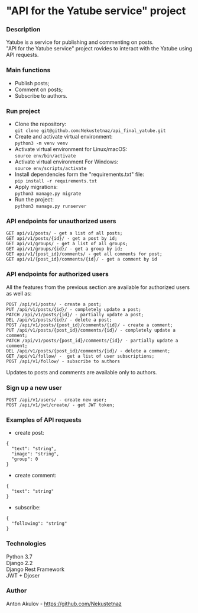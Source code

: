 # "API for the Yatube service" project
### Description
Yatube is a service for publishing and commenting on posts.<br>
"API for the Yatube service" project rovides to interact with the Yatube using API requests.
### Main functions
- Publish posts;
- Comment on posts;
- Subscribe to authors.
### Run project
- Clone the repository:<br>
```git clone git@github.com:Nekustetnaz/api_final_yatube.git```
- Create and activate virtual environment:<br>
```python3 -m venv venv```
- Activate virtual environment for Linux/macOS:<br>
```source env/bin/activate```
- Activate virtual environment For Windows:<br>
```source env/scripts/activate```
- Install dependencies form the "requirements.txt" file:<br>
```pip install -r requirements.txt```
- Apply migrations:<br>
```python3 manage.py migrate```
- Run the project:<br>
```python3 manage.py runserver```
### API endpoints for unauthorized users
```
GET api/v1/posts/ - get a list of all posts;
GET api/v1/posts/{id}/ - get a post by id;
GET api/v1/groups/ - get a list of all groups;
GET api/v1/groups/{id}/ - get a group by id;
GET api/v1/{post_id}/comments/ - get all comments for post;
GET api/v1/{post_id}/comments/{id}/ - get a comment by id
```
### API endpoints for authorized users
All the features from the previous section are available for authorized users as well as:
```
POST /api/v1/posts/ - create a post;
PUT /api/v1/posts/{id}/ - completely update a post;
PATCH /api/v1/posts/{id}/ - partially update a post;
DEL /api/v1/posts/{id}/ - delete a post;
POST /api/v1/posts/{post_id}/comments/{id}/ - create a comment;
PUT /api/v1/posts/{post_id}/comments/{id}/ - completely update a comment;
PATCH /api/v1/posts/{post_id}/comments/{id}/ - partially update a comment;
DEL /api/v1/posts/{post_id}/comments/{id}/ - delete a comment;
GET /api/v1/follow/ -  get a list of user subscriptions;
POST /api/v1/follow/ - subscribe to authors
```
Updates to posts and comments are available only to authors.
### Sign up a new user
```
POST /api/v1/users/ - create new user;
POST /api/v1/jwt/create/ - get JWT token;
```
### Examples of API requests
- create post:
```
{
  "text": "string",
  "image": "string",
  "group": 0
}
```
- create comment:
```
{
  "text": "string"
}
```
- subscribe:
```
{
  "following": "string"
}
```
### Technologies
Python 3.7<br>
Django 2.2<br>
Django Rest Framework<br>
JWT + Djoser
### Author
Anton Akulov - https://github.com/Nekustetnaz
